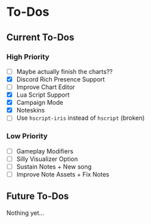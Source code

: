 # To-Dos
## Current To-Dos
### High Priority
* [ ] Maybe actually finish the charts??
* [X] Discord Rich Presence Support
* [ ] Improve Chart Editor
* [X] Lua Script Support
* [X] Campaign Mode
* [X] Noteskins
* [ ] Use `hscript-iris` instead of `hscript` (broken)

### Low Priority
* [ ] Gameplay Modifiers
* [ ] Silly Visualizer Option
* [ ] Sustain Notes + New song
* [ ] Improve Note Assets + Fix Notes

## Future To-Dos
Nothing yet...